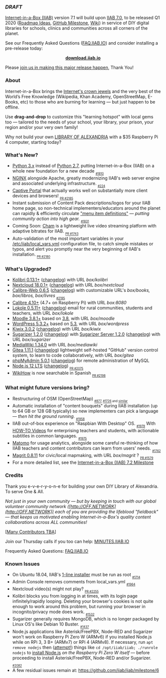 <!--TBA: Expected in Q1 2020.>

<!--For now, please see the [IIAB 7.1 Release Notes](https://github.com/iiab/iiab/wiki/IIAB-7.1-Release-Notes).-->

### _DRAFT_

[Internet-in-a-Box (IIAB)](http://internet-in-a-box.org) version 7.1 will build upon [IIAB 7.0](https://github.com/iiab/iiab/wiki/IIAB-7.0-Release-Notes), to be released Q1 2020 ([Roadmap Ideas](https://github.com/iiab/iiab/wiki/IIAB-7.0-Release-Notes#what-might-future-versions-bring), [GitHub Milestone](https://github.com/iiab/iiab/milestone/6), [Wiki](http://wiki.laptop.org/go/IIAB/7.1)) in service of DIY digital libraries for schools, clinics and communities across all corners of the planet.

See our Frequently Asked Questions ([FAQ.IIAB.IO](http://wiki.laptop.org/go/IIAB/FAQ)) and consider installing a pre-release today:

<p align="center">
  <b><a href=http://download.iiab.io>download.iiab.io</a></b>
  <!--[download.iiab.io](http://download.iiab.io)-->
</p>

Please [join us in making this major release happen](http://internet-in-a-box.org/pages/contributing.html), Thank You!

### About

Internet-in-a-Box brings the [Internet's crown jewels](http://internet-in-a-box.org/#quality-content) and the very best of the World’s Free Knowledge (Wikipedia, Khan Academy, OpenStreetMap, E-Books, etc) to those who are burning for learning — but just happen to be offline.

Use <b>drag-and-drop</b> to customize this "learning hotspot" with local gems too — tailored to the needs of your school, your library, your prison, your region and/or your very own family!

Why not build your own [LIBRARY OF ALEXANDRIA](https://www.youtube.com/channel/UC0cBGCxr_WPBPa3IqPVEe3g) with a $35 Raspberry Pi 4 computer, starting today?

### What's New?

- [Python 3.x](https://python-release-cycle.glitch.me/) instead of [Python 2.7](https://pythonclock.org/), putting Internet-in-a-Box (IIAB) on a whole new foundation for a new decade  <sub><sub>[#1810](https://github.com/iiab/iiab/issues/1810)</sub></sub>
- [NGINX](https://github.com/iiab/iiab/tree/master/roles/nginx#transition-to-nginx) alongside Apache, greatly modernizing IIAB's web server engine and associated underlying infrastructure.  <sub><sub>[#224](https://github.com/iiab/iiab/issues/224)</sub></sub>
- [Captive Portal](http://wiki.laptop.org/go/IIAB/FAQ#Captive_Portal_Administration:_What_tips_.26_tricks_exist.3F) that actually works well on substantially more client devices and browsers!  <sub><sub>[PR #2185](https://github.com/iiab/iiab/pull/2185)</sub></sub>
- Instant submission of Content Pack descriptions/logos for your IIAB home page, so non-technical implementers/educators around the planet can rapidly & efficiently circulate ["menu item definitions"](https://github.com/iiab/iiab/wiki/IIAB-Menuing) &mdash; _putting community action into high gear._  <sub><sub>[#1831](https://github.com/iiab/iiab/issues/1831)</sub></sub>
- Coming Soon: [Cham](https://github.com/eka-foundation/cham) is a lightweight live video streaming platform with adaptive bitrates for IIAB.  <sub><sub>[PR #1743](https://github.com/iiab/iiab/pull/1743)</sub></sub>
- Auto-validation of the most important variables in your [/etc/iiab/local_vars.yml](http://wiki.laptop.org/go/IIAB/FAQ#What_is_local_vars.yml_and_how_do_I_customize_it.3F) configuration file, to catch simple mistakes or typos, and alert you promptly near the very beginning of IIAB's installation.  <sub><sub>[PR #2180](https://github.com/iiab/iiab/pull/2180)</sub></sub>

### What's Upgraded?

- [Kolibri 0.13.1+](https://medium.com/kolibri-releases/kolibri-v0-13-is-here-4ac99259367a) ([changelog](https://github.com/learningequality/kolibri/releases)) with URL _box/kolibri_
- [Nextcloud 18.0.1+](https://nextcloud.com/blog/) ([changelog](https://nextcloud.com/changelog/#latest18)) with URL _box/nextcloud_
- [Calibre-Web 0.6.5](https://github.com/janeczku/calibre-web#about) ([changelog](https://github.com/janeczku/calibre-web/releases)) with customizable URL's _box/books, box/libros, box/livres_  <sub><sub>[#2195](https://github.com/iiab/iiab/issues/2195)</sub></sub>
- [Calibre 4.10+](https://calibre-ebook.com/whats-new) (4.7+ on Raspberry Pi) with URL _box:8080_
- [Lokole 0.5.11+](https://github.com/iiab/iiab/tree/master/roles/lokole#lokole-readme) ([changelog](https://github.com/ascoderu/opwen-webapp/releases)) email for rural communities, students and teachers, with URL _box/lokole_
- [Moodle 3.8.1+](https://docs.moodle.org/dev/Moodle_3.8.1_release_notes) based on [3.8](https://docs.moodle.org/dev/Moodle_3.8_release_notes), with URL _box/moodle_
- [WordPress 5.3.2+](https://wordpress.org/news/2019/12/wordpress-5-3-2-maintenance-release/) based on [5.3](https://wordpress.org/news/2019/11/kirk/), with URL _box/wordpress_
- [Kiwix 3.0.2](https://en.wikipedia.org/wiki/Kiwix) ([changelog](https://github.com/kiwix/kiwix-tools/blob/master/Changelog)) with URL _box/kiwix_
- [Sugarizer 1.2.0](https://groups.google.com/forum/#!topic/unleashkids/fCod2NHrQZ4) ([changelog](https://github.com/llaske/sugarizer/blob/master/CHANGELOG.md#120---2019-09-26)) with [Sugarizer Server 1.2.0](https://github.com/llaske/sugarizer-server/) ([changelog](https://github.com/llaske/sugarizer-server/blob/master/CHANGELOG.md#120---2019-12-01)) with URL _box/sugarizer_
- [MediaWiki 1.34.0](https://mediawiki.org/wiki/Release_notes/1.34) with URL _box/mediawiki_
- [Gitea 1.11.1](https://github.com/iiab/iiab/tree/master/roles/gitea#gitea-readme) ([changelog](https://github.com/go-gitea/gitea/releases)) lightweight self-hosted "GitHub" version control system, to learn to code collaboratively, with URL _box/gitea_
- [phpMyAdmin 5.0.1](https://www.phpmyadmin.net/) ([changelog](https://github.com/phpmyadmin/phpmyadmin/releases)) for remote administration of MySQL
- [Node.js 12 LTS](https://medium.com/@nodejs/introducing-node-js-12-76c41a1b3f3f) ([changelog](https://nodejs.org/en/blog/release/v12.13.0/))  <sub><sub>[PR #2075](https://github.com/iiab/iiab/pull/2075)</sub></sub>
- [WikiHow](https://wikihow.com/) is now searchable in Spanish  <sub><sub>[PR #2198](https://github.com/iiab/iiab/pull/2198)</sub></sub>

### What might future versions bring?

- Restructuring of OSM (OpenStreetMap) <sub><sub>[#877](https://github.com/iiab/iiab/issues/877), [#1726](https://github.com/iiab/iiab/issues/1726) and [similar](https://github.com/iiab/iiab/search?q=OSM&type=Issues)</sub></sub>
- Automatic installation of "content bouquets" during IIAB installation (up to 64 GB or 128 GB typically) so new implementers can pick a language &mdash; _then hit the ground running._  <sub><sub>[#1958](https://github.com/iiab/iiab/issues/1958)</sub></sub>
- IIAB out-of-box experience on "Raspbian With Desktop" OS.  <sub><sub>[#1979](https://github.com/iiab/iiab/issues/1979)</sub></sub>  With [HOW-TO Videos](http://iiab.net/info/videos/) for enterprising teachers and students, with actionable subtitles in common languages.  <sub><sub>[#1975](https://github.com/iiab/iiab/issues/1975)</sub></sub>
- [Matomo](https://matomo.org/) for usage analytics, alongside some careful re-thinking of how IIAB teachers and content contributors can learn from users' needs.  <sub><sub>[#1762](https://github.com/iiab/iiab/issues/1762)</sub></sub>
- [Magrit 0.8.11](http://magrit.cnrs.fr/) for civic/local mapmaking, with URL _box/magrit_ ? <sub><sub>[PR #1579](https://github.com/iiab/iiab/pull/1579)</sub></sub>
- For a more detailed list, see the [Internet-in-a-Box (IIAB) 7.2 Milestone](https://github.com/iiab/iiab/milestone/7)

### Credits

Thank you e-v-e-r-y-o-n-e for building your own DIY Library of Alexandria.  To serve One & All.

_Not just in your own community &mdash; but by keeping in touch with our global volunteer community network ([http://OFF.NETWORK](http://OFF.NETWORK)) each of you are providing the lifeblood "fieldback" &mdash; that keeps us motivated enabling Internet-in-a-Box's quality content collaborations across ALL communities!_

[[Many Contributors TBA](http://internet-in-a-box.org/pages/contributing.html)]

Join our Thursday calls if you too can help: [MINUTES.IIAB.IO](http://MINUTES.IIAB.IO)

Frequently Asked Questions: [FAQ.IIAB.IO](http://FAQ.IIAB.IO)

### Known Issues

- On Ubuntu 18.04, IIAB's [1-line installer](http://download.iiab.io) must be run as root  <sub><sub>[#1714](https://github.com/iiab/iiab/issues/1714)</sub></sub>
- Admin Console removes comments from local_vars.yml  <sub><sub>[#1964](https://github.com/iiab/iiab/issues/1964)</sub></sub>
- Nextcloud video(s) might not play?  <sub><sub>[PR #2255](https://github.com/iiab/iiab/pull/2255)</sub></sub>
- Kolibri blocks you from logging in at times, with its login page infinitely/rapidly looping.  Deleting your browser's cookies is not quite enough to work around this problem, but running your browser in incognito/privacy mode does work.  <sub><sub>[#1532](https://github.com/iiab/iiab/issues/1532)</sub></sub>
- Sugarizer generally requires MongoDB, which is no longer packaged by Linux OS's like Debian 10 Buster.  <sub><sub>[#1437](https://github.com/iiab/iiab/issues/1437)</sub></sub>
- Node.js applications like Asterisk/FreePBX, Node-RED and Sugarizer won't work on Raspberry Pi Zero W (ARMv6) if you installed Node.js while on RPi 3, 3 B+ (ARMv7) or RPi 4 (ARMv8).  If necessary, run `apt remove nodejs` then ([attempt!](https://nodered.org/docs/hardware/raspberrypi#swapping-sd-cards)) things like `cd /opt/iiab/iiab; ./runrole nodejs` to [install Node.js](https://github.com/iiab/iiab/blob/master/roles/nodejs/tasks/main.yml) _on the Raspberry Pi Zero W itself_ — before proceeding to install Asterisk/FreePBX, Node-RED and/or Sugarizer.  <sub><sub>[#2082](https://github.com/iiab/iiab/issues/2082)</sub></sub>
- A few residual issues remain at: https://github.com/iiab/iiab/milestone/6